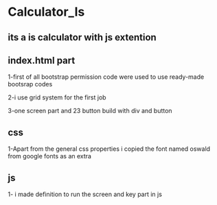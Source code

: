 # Calculator_Is

<!-- <a href="https://muhammetsalihaslan.github.io/Calculator_Is/">Click</a>here to try -->
 
## its a is calculator with js extention

## index.html part

1-first of all bootstrap permission code were used to use ready-made bootsrap codes

2-i use grid system for the first job

3-one screen part and 23 button build with div and button

## css

1-Apart from the general css properties i copied the font named oswald from google fonts as an extra

## js

1- i made definition to run the screen and key part in js


